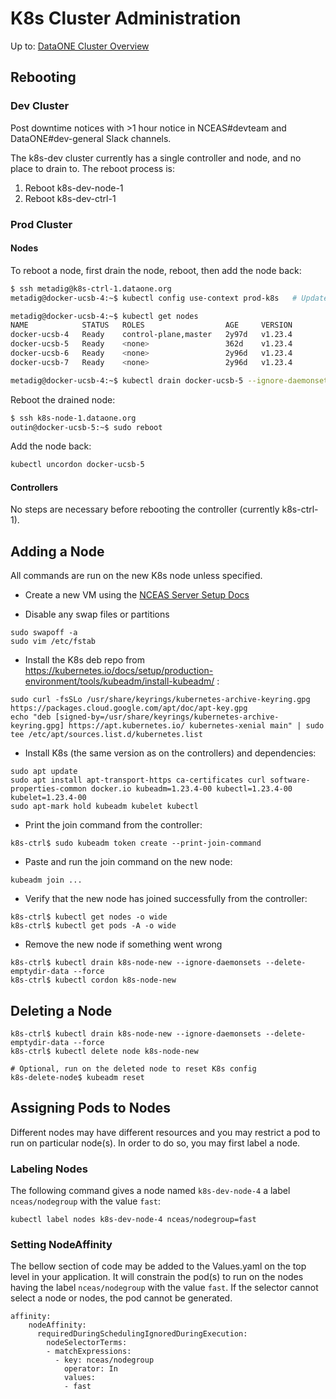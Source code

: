 # K8s Cluster Administration

Up to: [DataONE Cluster Overview](../cluster-overview.md)


## Rebooting

### Dev Cluster
Post downtime notices with >1 hour notice in NCEAS#devteam and DataONE#dev-general Slack channels.

The k8s-dev cluster currently has a single controller and node, and no place to drain to. The reboot process is:
1. Reboot k8s-dev-node-1
2. Reboot k8s-dev-ctrl-1

### Prod Cluster
#### Nodes
To reboot a node, first drain the node, reboot, then add the node back:
```bash
$ ssh metadig@k8s-ctrl-1.dataone.org
metadig@docker-ucsb-4:~$ kubectl config use-context prod-k8s   # Update ~metadig/.kube/config if this fails

metadig@docker-ucsb-4:~$ kubectl get nodes
NAME            STATUS   ROLES                  AGE     VERSION
docker-ucsb-4   Ready    control-plane,master   2y97d   v1.23.4
docker-ucsb-5   Ready    <none>                 362d    v1.23.4
docker-ucsb-6   Ready    <none>                 2y96d   v1.23.4
docker-ucsb-7   Ready    <none>                 2y96d   v1.23.4

metadig@docker-ucsb-4:~$ kubectl drain docker-ucsb-5 --ignore-daemonsets --delete-emptydir-data --force
```

Reboot the drained node:
```bash
$ ssh k8s-node-1.dataone.org
outin@docker-ucsb-5:~$ sudo reboot
```

Add the node back:
```bash
kubectl uncordon docker-ucsb-5
```

#### Controllers
No steps are necessary before rebooting the controller (currently k8s-ctrl-1).


## Adding a Node

All commands are run on the new K8s node unless specified.

- Create a new VM using the [NCEAS Server Setup Docs]( https://github.nceas.ucsb.edu/NCEAS/Computing/blob/master/server_setup.md)

- Disable any swap files or partitions
```
sudo swapoff -a
sudo vim /etc/fstab
```

- Install the K8s deb repo from https://kubernetes.io/docs/setup/production-environment/tools/kubeadm/install-kubeadm/ :
```
sudo curl -fsSLo /usr/share/keyrings/kubernetes-archive-keyring.gpg https://packages.cloud.google.com/apt/doc/apt-key.gpg
echo "deb [signed-by=/usr/share/keyrings/kubernetes-archive-keyring.gpg] https://apt.kubernetes.io/ kubernetes-xenial main" | sudo tee /etc/apt/sources.list.d/kubernetes.list
```

- Install K8s (the same version as on the controllers) and dependencies:
```
sudo apt update
sudo apt install apt-transport-https ca-certificates curl software-properties-common docker.io kubeadm=1.23.4-00 kubectl=1.23.4-00 kubelet=1.23.4-00
sudo apt-mark hold kubeadm kubelet kubectl
```

- Print the join command from the controller:
```
k8s-ctrl$ sudo kubeadm token create --print-join-command
```

- Paste and run the join command on the new node:
```
kubeadm join ...
```

- Verify that the new node has joined successfully from the controller:
```
k8s-ctrl$ kubectl get nodes -o wide
k8s-ctrl$ kubectl get pods -A -o wide
```

- Remove the new node if something went wrong
```
k8s-ctrl$ kubectl drain k8s-node-new --ignore-daemonsets --delete-emptydir-data --force
k8s-ctrl$ kubectl cordon k8s-node-new
```


## Deleting a Node
```
k8s-ctrl$ kubectl drain k8s-node-new --ignore-daemonsets --delete-emptydir-data --force
k8s-ctrl$ kubectl delete node k8s-node-new

# Optional, run on the deleted node to reset K8s config
k8s-delete-node$ kubeadm reset
```



## Assigning Pods to Nodes
Different nodes may have different resources and you may restrict a pod to run on particular node(s). In order to do so, you may first label a node.

### Labeling Nodes
The following command gives a node named `k8s-dev-node-4` a label `nceas/nodegroup` with the value `fast`:
```
kubectl label nodes k8s-dev-node-4 nceas/nodegroup=fast
```

### Setting NodeAffinity
The bellow section of code may be added to the Values.yaml on the top level in your application. It will constrain the pod(s) to run on the nodes having the label `nceas/nodegroup` with the value `fast`. If the selector cannot select a node or nodes, the pod cannot be generated.
```
affinity:
    nodeAffinity:
      requiredDuringSchedulingIgnoredDuringExecution:
        nodeSelectorTerms:
        - matchExpressions:
          - key: nceas/nodegroup
            operator: In
            values:
            - fast
```



